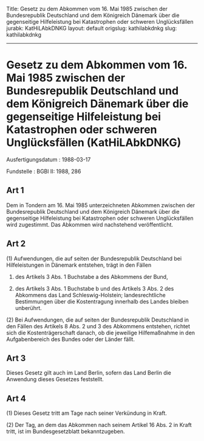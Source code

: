 Title: Gesetz zu dem Abkommen vom 16. Mai 1985 zwischen der Bundesrepublik Deutschland
  und dem Königreich Dänemark über die gegenseitige Hilfeleistung bei Katastrophen
  oder schweren Unglücksfällen
jurabk: KatHiLAbkDNKG
layout: default
origslug: kathilabkdnkg
slug: kathilabkdnkg

---

# Gesetz zu dem Abkommen vom 16. Mai 1985 zwischen der Bundesrepublik Deutschland und dem Königreich Dänemark über die gegenseitige Hilfeleistung bei Katastrophen oder schweren Unglücksfällen (KatHiLAbkDNKG)

Ausfertigungsdatum
:   1988-03-17

Fundstelle
:   BGBl II: 1988, 286



## Art 1

Dem in Tondern am 16. Mai 1985 unterzeichneten Abkommen zwischen der
Bundesrepublik Deutschland und dem Königreich Dänemark über die
gegenseitige Hilfeleistung bei Katastrophen oder schweren
Unglücksfällen wird zugestimmt. Das Abkommen wird nachstehend
veröffentlicht.


## Art 2

(1) Aufwendungen, die auf seiten der Bundesrepublik Deutschland bei
Hilfeleistungen in Dänemark entstehen, trägt in den Fällen

1.  des Artikels 3 Abs. 1 Buchstabe a des Abkommens der Bund,


2.  des Artikels 3 Abs. 1 Buchstabe b und des Artikels 3 Abs. 2 des
    Abkommens das Land Schleswig-Holstein; landesrechtliche Bestimmungen
    über die Kostentragung innerhalb des Landes bleiben unberührt.




(2) Bei Aufwendungen, die auf seiten der Bundesrepublik Deutschland in
den Fällen des Artikels 8 Abs. 2 und 3 des Abkommens entstehen,
richtet sich die Kostenträgerschaft danach, ob die jeweilige
Hilfemaßnahme in den Aufgabenbereich des Bundes oder der Länder fällt.


## Art 3

Dieses Gesetz gilt auch im Land Berlin, sofern das Land Berlin die
Anwendung dieses Gesetzes feststellt.


## Art 4

(1) Dieses Gesetz tritt am Tage nach seiner Verkündung in Kraft.

(2) Der Tag, an dem das Abkommen nach seinem Artikel 16 Abs. 2 in
Kraft tritt, ist im Bundesgesetzblatt bekanntzugeben.

